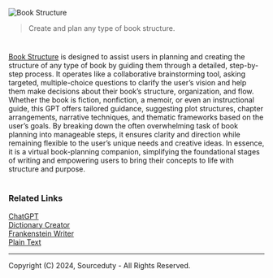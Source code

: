 ![Book Structure](https://github.com/user-attachments/assets/2b34de48-204c-4b31-a2b8-4057eb10ed22)

> Create and plan any type of book structure.
#

[Book Structure](https://chatgpt.com/g/g-yNWlLa7n0-book-structure) is designed to assist users in planning and creating the structure of any type of book by guiding them through a detailed, step-by-step process. It operates like a collaborative brainstorming tool, asking targeted, multiple-choice questions to clarify the user’s vision and help them make decisions about their book’s structure, organization, and flow. Whether the book is fiction, nonfiction, a memoir, or even an instructional guide, this GPT offers tailored guidance, suggesting plot structures, chapter arrangements, narrative techniques, and thematic frameworks based on the user’s goals. By breaking down the often overwhelming task of book planning into manageable steps, it ensures clarity and direction while remaining flexible to the user’s unique needs and creative ideas. In essence, it is a virtual book-planning companion, simplifying the foundational stages of writing and empowering users to bring their concepts to life with structure and purpose.

#
### Related Links

[ChatGPT](https://github.com/sourceduty/ChatGPT)
<br>
[Dictionary Creator](https://github.com/sourceduty/Dictionary_Creator)
<br>
[Frankenstein Writer](https://github.com/sourceduty/Frankenstein_Writer)
<br>
[Plain Text](https://github.com/sourceduty/Plain_Text)

***
Copyright (C) 2024, Sourceduty - All Rights Reserved.
